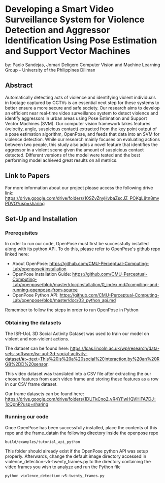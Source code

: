 # Developing a Smart Video Surveillance System for Violence Detection and Aggressor Identification Using Pose Estimation and Support Vector Machines
by: Paolo Sandejas, Jomari Deligero 
Computer Vision and Machine Learning Group - University of the Philippines Diliman

## Abstract

Automatically detecting acts of violence and identifying violent individuals in footage captured by CCTVs is an essential next step for these systems to better ensure a more secure and safe society. Our research aims to develop an efficient near real-time video surveillance system to detect violence and identify aggressors in urban areas using Pose Estimation and Support Vector Machines (SVM). Our computer vision framework takes features (velocity, angle, suspicious contact) extracted from the key point output of a pose estimation algorithm, OpenPose, and feeds that data into an SVM for violence detection. While our research mainly focuses on evaluating actions between two people, this study also adds a novel feature that identifies the aggressor in a violent scene given the amount of suspicious contact detected. Different versions of the model were tested and the best performing model achieved great results on all metrics.

## Link to Papers
For more information about our project please access the following drive link: https://drive.google.com/drive/folders/10SZvZnyHvbaZscJZ_POKgL8tn8mvPDVO?usp=sharing

## Set-Up and Installation
### Prerequisites
In order to run our code, OpenPose must first be successfully installed along with its python API. To do this, please refer to OpenPose's github repo linked here: 
- About OpenPose: https://github.com/CMU-Perceptual-Computing-Lab/openpose#installation
- OpenPose Installation Guide: https://github.com/CMU-Perceptual-Computing-Lab/openpose/blob/master/doc/installation/0_index.md#compiling-and-running-openpose-from-source
- OpenPose Python API: https://github.com/CMU-Perceptual-Computing-Lab/openpose/blob/master/doc/03_python_api.md

Remember to follow the steps in order to run OpenPose in Python

### Obtaining the datasets
The ISR-UoL 3D Social Activity Dataset was used to train our model on violent and non-violent actions. 

The dataset can be found here: https://lcas.lincoln.ac.uk/wp/research/data-sets-software/isr-uol-3d-social-activity-dataset/#:~:text=This%20is%20a%20social%20interaction,by%20an%20RGB%2DD%20sensor.

This video dataset was translated into a CSV file after extracting the our chosen features from each video frame and storing these features as a row in our CSV frame dataset.

Our frame datasets can be found here: https://drive.google.com/drive/folders/1DUTkCno2_vR4YFwHQVHlFA7DJ-1cQpnR?usp=sharing


### Running our code
Once OpenPose has been successfully installed, place the contents of this repo and the frame_datain the following directory inside the openpose repo
```
build/examples/tutorial_api_python
```
This folder should already exist if the OpenPose python API was setup properly. Afterwards, change the default image directory accessed in violence_detection-v5-twenty_frames.py to the directory containing the video frames you wish to analyze and run the Python file
```
python violence_detection-v5-twenty_frames.py
```


